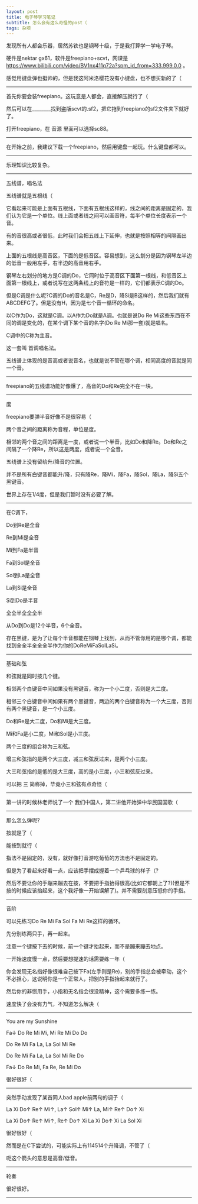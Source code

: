 ```yaml
---
layout: post
title: 电子琴学习笔记
subtitle: 怎么会有这么奇怪的post（
tags: 杂项
---
```


发现所有人都会乐器，居然苏铁也是钢琴十级，于是我打算学一学电子琴。

硬件是nektar gx61，软件是freepiano+scvt，网课是 https://www.bilibili.com/video/BV1nx411q72a?spm_id_from=333.999.0.0 。

感觉用键盘弹也挺帅的，但是我这阿米洛樱花没有小键盘，也不想买新的了（

-----

首先你要会装freepiano。这玩意是人都会，直接解压就行了（

然后可以在\_\_\_\_\_\_\_\_找到~~盗版~~scvt的.sf2，把它拖到freepiano的sf2文件夹下就好了。

打开freepiano，在 音源 里面可以选择sc88。

-----

在开始之前，我建议下载一个freepiano，然后用键盘一起玩。什么键盘都可以。

-----

乐理知识比较复杂。

-----

五线谱，唱名法

五线谱就是五根线（

它看起来可能是上面有五根线，下面有五根线这样的，线之间的距离是固定的，我们认为它是一个单位。线上面或者线之间可以画音符，每半个单位长度表示一个音。

有的音很高或者很低，此时我们会把五线上下延伸，也就是按照相等的间隔画出来。

上面的五根线是高音区，下面的是低音区。容易想到，这么划分是因为钢琴左半边的低音一般用左手，右半边的高音用右手。

钢琴左右划分的地方是C调的Do，它同时位于高音区下面第一根线，和低音区上面第一根线上，或者说写在这两条线上的音符是一样的，它们都表示C调的Do。

但是C调是什么呢?C调的Do的音名是C，Re是D，降Si是B这样的，然后我们就有ABCDEFG了。但是没有H，因为是七个音一循环的命名。

以C作为Do，这就是C调。以A作为Do就是A调。也就是说Do Re Mi这些东西在不同的调是变化的，在某个调下某个音的名字(Do Re Mi那一套)就是唱名。

C调中的C称为主音。

这一套叫 首调唱名法。

五线谱上体现的是音高或者说音名，也就是说不管在哪个调，相同高度的音就是同一个音。

-----

freepiano的五线谱功能好像爆了，高音的Do和Re完全不在一块。

-----

度

freepiano要弹半音好像不是很容易（

两个音之间的距离称为音程，单位是度。

相邻的两个音之间的距离是一度，或者说一个半音，比如Do和降Re。Do和Re之间隔了一个降Re，所以这是两度，或者说一个全音。

五线谱上没有留给升/降音的位置。

并不是所有白键音都能升/降，只有降Re，降Mi，降Fa，降Sol，降La，降Si五个黑键音。

世界上存在1/4度，但是我们暂时没有必要了解。

-----

在C调下，

Do到Re是全音

Re到Mi是全音

Mi到Fa是半音

Fa到Sol是全音

Sol到La是全音

La到Si是全音

Si到Do是半音

全全半全全全半

从Do到Do是12个半音，6个全音。

存在黑键，是为了让每个半音都能在钢琴上找到，从而不管你用的是哪个调，都能找到全全半全全全半作为你的DoReMiFaSolLaSi。

-----

基础和弦

和弦就是同时按几个键。

相邻两个白键音中间如果没有黑键音，称为一个小二度，否则是大二度。

相邻三个白键音中间如果有两个黑键音，两边的两个白键音称为一个大三度，否则有两个黑键音，是一个小三度。

Do和Re是大二度，Do和Mi是大三度。

Mi和Fa是小二度，Mi和Sol是小三度。

两个三度的组合称为三和弦。

增三和弦指的是两个大三度，减三和弦反过来，是两个小三度。

大三和弦指的是低的是大三度，高的是小三度，小三和弦反过来。

可以把 三 简称掉，毕竟小三和弦有点奇怪（

-----

第一讲的时候林老师说了一个 我们中国人，第二讲他开始弹中华民国国歌（

-----

那么怎么弹呢?

按就是了（

能按到就行（

指法不是固定的，没有，就好像打音游吃葡萄的方法也不是固定的。

但是为了看起来好看一点，应该把手摆成握着一个乒乓球的样子（?

然后不要让你的手蹦来蹦去在按，不要把手指抬得很高(比如它都朝上了?)(但是不按的时候应该抬起来，这个我好像一开始误解了)。并不需要刻意压低你的手指。

-----

音阶

可以先练习Do Re Mi Fa Sol Fa Mi Re这样的循环。

先分别练两只手，再一起来。

注意一个键按下去的时候，前一个键才抬起来，而不是蹦来蹦去地点。

一开始速度慢一点，然后要想提速的话需要练一年（

你会发现无名指好像很难自己按下Fa(左手则是Re)，别的手指总会被牵动，这个不必担心，这说明你是一个正常人，把别的手指抬起来就行了。

然后你的非惯用手，小指和无名指会很没精神，这个需要多练一练。

速度快了会没有力气，不知道怎么解决（

-----

You are my Sunshine

Fa↓ Do Re Mi Mi, Mi Re Mi Do Do

Do Re Mi Fa La, La Sol Mi Re

Do Re Mi Fa La, La Sol Mi Re Do

Fa↓ Do Re Mi, Fa Re, Re Mi Do

很好很好（

-----

突然手动发现了某首同人bad apple前两句的调子（

La Xi Do↑ Re↑ Mi↑, La↑ Sol↑ Mi↑ La, Mi↑ Re↑ Do↑ Xi

La Xi Do↑ Re↑ Mi↑, Re↑ Do↑ Xi La Xi Do↑ Xi La Sol Xi

很好很好（

然而是在C下尝试的，可能实际上有114514个升降调，不管了（

呃这个箭头的意思是高音/低音。

-----

轮奏

很好很好。

-----


